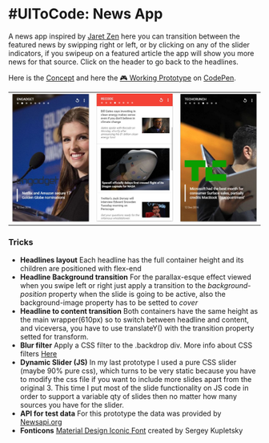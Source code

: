 # \#UIToCode: News App
A news app inspired by [Jaret Zen](https://dribbble.com/JaretZen) here you can transition between the featured news by swipping right or left, or by clicking on any of the slider indicators, if you swipeup on a featured article the app will show you more news for that source. Click on the header to go back to the headlines.

Here is the [Concept](https://material.uplabs.com/posts/news-app-4b47c474-3bfb-4f75-872c-70c26637f25c) and here the [:video_game: Working Prototype](http://codepen.io/emoreno911/pen/Ypdboy) on [CodePen](http://codepen.io).

<table>
  <td style="border:none"><img src="img/headline2.JPG" alt="headline" /></td>
  <td style="border:none"><img src="img/content.JPG" alt="content" /></td>
  <td style="border:none"><img src="img/headline.JPG" alt="headline" /></td>
</table>

### Tricks
- **Headlines layout**
	Each headline has the full container height and its children are positioned with flex-end
- **Headline Background transition**
	For the parallax-esque effect viewed when you swipe left or right just apply a transition to the _background-position_ property when the slide is going to be active, also the background-image property has to be setted to _cover_
- **Headline to content transition**
	Both containers have the same height as the main wrapper(610px) so to switch between headline and content, and viceversa, you have to use translateY() with the transition property setted for transform.
- **Blur filter**
	Apply a CSS filter to the .backdrop div. More info about CSS filters [Here](https://css-tricks.com/almanac/properties/f/filter/)
- **Dynamic Slider (JS)**
	In my last prototype I used a pure CSS slider (maybe 90% pure css), which turns to be very static because you have to modify the css file if you want to include more slides apart from the original 3. This time I put most of the slide functionality on JS code in order to support a variable qty of slides then no matter how many sources you have for the slider. 
- **API for test data**
	For this prototype the data was provided by [Newsapi.org](https://newsapi.org/)
- **Fonticons**
	[Material Design Iconic Font](http://zavoloklom.github.io/material-design-iconic-font/icons.html) created by Sergey Kupletsky